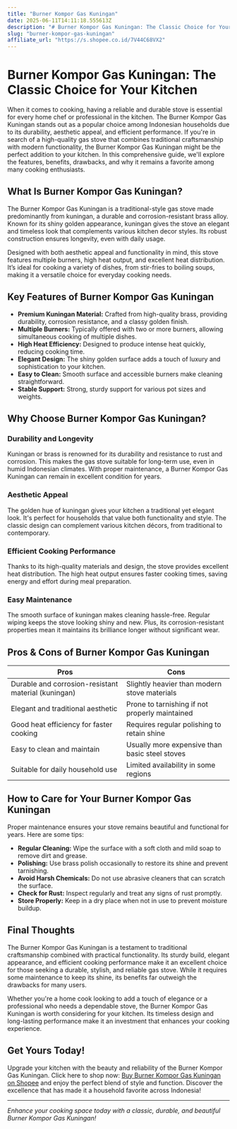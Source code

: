 ```yaml
---
title: "Burner Kompor Gas Kuningan"
date: 2025-06-11T14:11:18.555613Z
description: "# Burner Kompor Gas Kuningan: The Classic Choice for Your Kitchen..."
slug: "burner-kompor-gas-kuningan"
affiliate_url: "https://s.shopee.co.id/7V44C68VX2"
---
```

# Burner Kompor Gas Kuningan: The Classic Choice for Your Kitchen

When it comes to cooking, having a reliable and durable stove is essential for every home chef or professional in the kitchen. The Burner Kompor Gas Kuningan stands out as a popular choice among Indonesian households due to its durability, aesthetic appeal, and efficient performance. If you're in search of a high-quality gas stove that combines traditional craftsmanship with modern functionality, the Burner Kompor Gas Kuningan might be the perfect addition to your kitchen. In this comprehensive guide, we'll explore the features, benefits, drawbacks, and why it remains a favorite among many cooking enthusiasts.

## What Is Burner Kompor Gas Kuningan?

The Burner Kompor Gas Kuningan is a traditional-style gas stove made predominantly from kuningan, a durable and corrosion-resistant brass alloy. Known for its shiny golden appearance, kuningan gives the stove an elegant and timeless look that complements various kitchen decor styles. Its robust construction ensures longevity, even with daily usage.

Designed with both aesthetic appeal and functionality in mind, this stove features multiple burners, high heat output, and excellent heat distribution. It’s ideal for cooking a variety of dishes, from stir-fries to boiling soups, making it a versatile choice for everyday cooking needs.

## Key Features of Burner Kompor Gas Kuningan

- **Premium Kuningan Material:** Crafted from high-quality brass, providing durability, corrosion resistance, and a classy golden finish.
- **Multiple Burners:** Typically offered with two or more burners, allowing simultaneous cooking of multiple dishes.
- **High Heat Efficiency:** Designed to produce intense heat quickly, reducing cooking time.
- **Elegant Design:** The shiny golden surface adds a touch of luxury and sophistication to your kitchen.
- **Easy to Clean:** Smooth surface and accessible burners make cleaning straightforward.
- **Stable Support:** Strong, sturdy support for various pot sizes and weights.

## Why Choose Burner Kompor Gas Kuningan?

### Durability and Longevity

Kuningan or brass is renowned for its durability and resistance to rust and corrosion. This makes the gas stove suitable for long-term use, even in humid Indonesian climates. With proper maintenance, a Burner Kompor Gas Kuningan can remain in excellent condition for years.

### Aesthetic Appeal

The golden hue of kuningan gives your kitchen a traditional yet elegant look. It's perfect for households that value both functionality and style. The classic design can complement various kitchen décors, from traditional to contemporary.

### Efficient Cooking Performance

Thanks to its high-quality materials and design, the stove provides excellent heat distribution. The high heat output ensures faster cooking times, saving energy and effort during meal preparation.

### Easy Maintenance

The smooth surface of kuningan makes cleaning hassle-free. Regular wiping keeps the stove looking shiny and new. Plus, its corrosion-resistant properties mean it maintains its brilliance longer without significant wear.

## Pros & Cons of Burner Kompor Gas Kuningan

| **Pros**                                              | **Cons**                                               |
|--------------------------------------------------------|-------------------------------------------------------|
| Durable and corrosion-resistant material (kuningan) | Slightly heavier than modern stove materials          |
| Elegant and traditional aesthetic                     | Prone to tarnishing if not properly maintained      |
| Good heat efficiency for faster cooking               | Requires regular polishing to retain shine         |
| Easy to clean and maintain                            | Usually more expensive than basic steel stoves      |
| Suitable for daily household use                        | Limited availability in some regions                |

## How to Care for Your Burner Kompor Gas Kuningan

Proper maintenance ensures your stove remains beautiful and functional for years. Here are some tips:

- **Regular Cleaning:** Wipe the surface with a soft cloth and mild soap to remove dirt and grease.
- **Polishing:** Use brass polish occasionally to restore its shine and prevent tarnishing.
- **Avoid Harsh Chemicals:** Do not use abrasive cleaners that can scratch the surface.
- **Check for Rust:** Inspect regularly and treat any signs of rust promptly.
- **Store Properly:** Keep in a dry place when not in use to prevent moisture buildup.

## Final Thoughts

The Burner Kompor Gas Kuningan is a testament to traditional craftsmanship combined with practical functionality. Its sturdy build, elegant appearance, and efficient cooking performance make it an excellent choice for those seeking a durable, stylish, and reliable gas stove. While it requires some maintenance to keep its shine, its benefits far outweigh the drawbacks for many users.

Whether you're a home cook looking to add a touch of elegance or a professional who needs a dependable stove, the Burner Kompor Gas Kuningan is worth considering for your kitchen. Its timeless design and long-lasting performance make it an investment that enhances your cooking experience.

## Get Yours Today!

Upgrade your kitchen with the beauty and reliability of the Burner Kompor Gas Kuningan. Click here to shop now: [Buy Burner Kompor Gas Kuningan on Shopee](https://s.shopee.co.id/7V44C68VX2) and enjoy the perfect blend of style and function. Discover the excellence that has made it a household favorite across Indonesia!

---

*Enhance your cooking space today with a classic, durable, and beautiful Burner Kompor Gas Kuningan!*